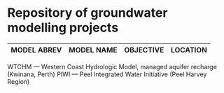 # Repository of groundwater modelling projects


| MODEL ABREV | MODEL NAME | OBJECTIVE | LOCATION |
|---|---|---|---|

WTCHM — Western Coast Hydrologic Model, managed aquifer recharge (Kwinana, Perth)
PIWI — Peel Integrated Water Initiative (Peel Harvey Region)
